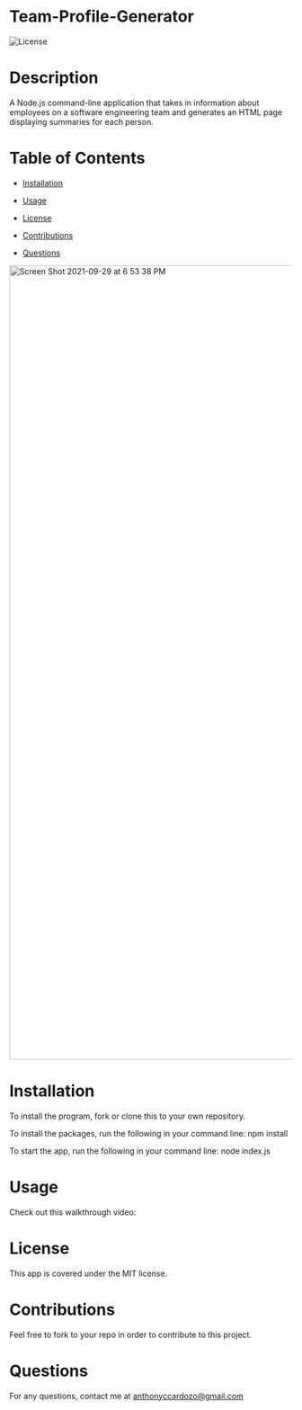 # Team-Profile-Generator

![License](https://img.shields.io/badge/License-MIT-<blue>)

# Description

A Node.js command-line application that takes in information about employees on a software engineering team and generates an HTML page displaying summaries for each person.

# Table of Contents

* [Installation](*installation)

* [Usage](*usage)

* [License](*license)

* [Contributions](*contributions)

* [Questions](*questions)

<img width="1413" alt="Screen Shot 2021-09-29 at 6 53 38 PM" src="https://user-images.githubusercontent.com/83983013/135359475-f1f126cb-8693-4c20-b56a-647fcd2a62c2.png">


# Installation

To install the program, fork or clone this to your own repository.

To install the packages, run the following in your command line:
npm install

To start the app, run the following in your command line:
node index.js


# Usage

Check out this walkthrough video:


# License

This app is covered under the MIT license.


# Contributions

Feel free to fork to your repo in order to contribute to this project.


# Questions

For any questions, contact me at anthonyccardozo@gmail.com




